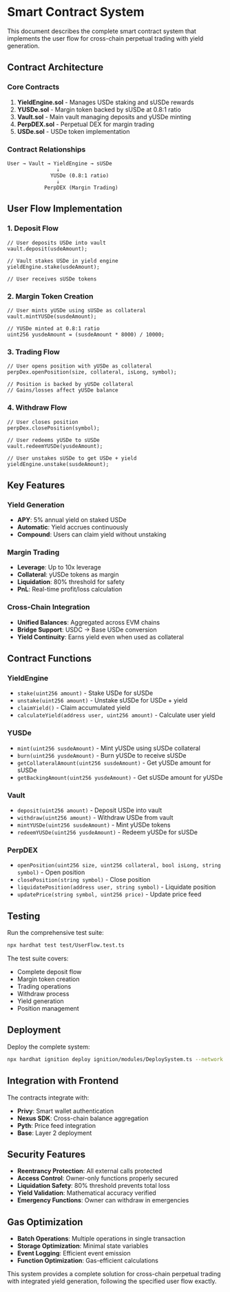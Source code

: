 # Smart Contract System

This document describes the complete smart contract system that implements the user flow for cross-chain perpetual trading with yield generation.

## Contract Architecture

### Core Contracts

1. **YieldEngine.sol** - Manages USDe staking and sUSDe rewards
2. **YUSDe.sol** - Margin token backed by sUSDe at 0.8:1 ratio
3. **Vault.sol** - Main vault managing deposits and yUSDe minting
4. **PerpDEX.sol** - Perpetual DEX for margin trading
5. **USDe.sol** - USDe token implementation

### Contract Relationships

```
User → Vault → YieldEngine → sUSDe
                ↓
              YUSDe (0.8:1 ratio)
                ↓
            PerpDEX (Margin Trading)
```

## User Flow Implementation

### 1. Deposit Flow

```solidity
// User deposits USDe into vault
vault.deposit(usdeAmount);

// Vault stakes USDe in yield engine
yieldEngine.stake(usdeAmount);

// User receives sUSDe tokens
```

### 2. Margin Token Creation

```solidity
// User mints yUSDe using sUSDe as collateral
vault.mintYUSDe(susdeAmount);

// YUSDe minted at 0.8:1 ratio
uint256 yusdeAmount = (susdeAmount * 8000) / 10000;
```

### 3. Trading Flow

```solidity
// User opens position with yUSDe as collateral
perpDex.openPosition(size, collateral, isLong, symbol);

// Position is backed by yUSDe collateral
// Gains/losses affect yUSDe balance
```

### 4. Withdraw Flow

```solidity
// User closes position
perpDex.closePosition(symbol);

// User redeems yUSDe to sUSDe
vault.redeemYUSDe(yusdeAmount);

// User unstakes sUSDe to get USDe + yield
yieldEngine.unstake(susdeAmount);
```

## Key Features

### Yield Generation
- **APY**: 5% annual yield on staked USDe
- **Automatic**: Yield accrues continuously
- **Compound**: Users can claim yield without unstaking

### Margin Trading
- **Leverage**: Up to 10x leverage
- **Collateral**: yUSDe tokens as margin
- **Liquidation**: 80% threshold for safety
- **PnL**: Real-time profit/loss calculation

### Cross-Chain Integration
- **Unified Balances**: Aggregated across EVM chains
- **Bridge Support**: USDC → Base USDe conversion
- **Yield Continuity**: Earns yield even when used as collateral

## Contract Functions

### YieldEngine
- `stake(uint256 amount)` - Stake USDe for sUSDe
- `unstake(uint256 amount)` - Unstake sUSDe for USDe + yield
- `claimYield()` - Claim accumulated yield
- `calculateYield(address user, uint256 amount)` - Calculate user yield

### YUSDe
- `mint(uint256 susdeAmount)` - Mint yUSDe using sUSDe collateral
- `burn(uint256 yusdeAmount)` - Burn yUSDe to receive sUSDe
- `getCollateralAmount(uint256 susdeAmount)` - Get yUSDe amount for sUSDe
- `getBackingAmount(uint256 yusdeAmount)` - Get sUSDe amount for yUSDe

### Vault
- `deposit(uint256 amount)` - Deposit USDe into vault
- `withdraw(uint256 amount)` - Withdraw USDe from vault
- `mintYUSDe(uint256 susdeAmount)` - Mint yUSDe tokens
- `redeemYUSDe(uint256 yusdeAmount)` - Redeem yUSDe for sUSDe

### PerpDEX
- `openPosition(uint256 size, uint256 collateral, bool isLong, string symbol)` - Open position
- `closePosition(string symbol)` - Close position
- `liquidatePosition(address user, string symbol)` - Liquidate position
- `updatePrice(string symbol, uint256 price)` - Update price feed

## Testing

Run the comprehensive test suite:

```bash
npx hardhat test test/UserFlow.test.ts
```

The test suite covers:
- Complete deposit flow
- Margin token creation
- Trading operations
- Withdraw process
- Yield generation
- Position management

## Deployment

Deploy the complete system:

```bash
npx hardhat ignition deploy ignition/modules/DeploySystem.ts --network sepolia
```

## Integration with Frontend

The contracts integrate with:
- **Privy**: Smart wallet authentication
- **Nexus SDK**: Cross-chain balance aggregation
- **Pyth**: Price feed integration
- **Base**: Layer 2 deployment

## Security Features

- **Reentrancy Protection**: All external calls protected
- **Access Control**: Owner-only functions properly secured
- **Liquidation Safety**: 80% threshold prevents total loss
- **Yield Validation**: Mathematical accuracy verified
- **Emergency Functions**: Owner can withdraw in emergencies

## Gas Optimization

- **Batch Operations**: Multiple operations in single transaction
- **Storage Optimization**: Minimal state variables
- **Event Logging**: Efficient event emission
- **Function Optimization**: Gas-efficient calculations

This system provides a complete solution for cross-chain perpetual trading with integrated yield generation, following the specified user flow exactly.
